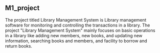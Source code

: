 ##  M1_project

The project titled Library Management System is Library management software for monitoring and controlling the transactions in a library. The project "Library Management System" mainly focuses on basic operations in a library like adding new members, new books, and updating new information, searching books and members, and facility to borrow and return books.
